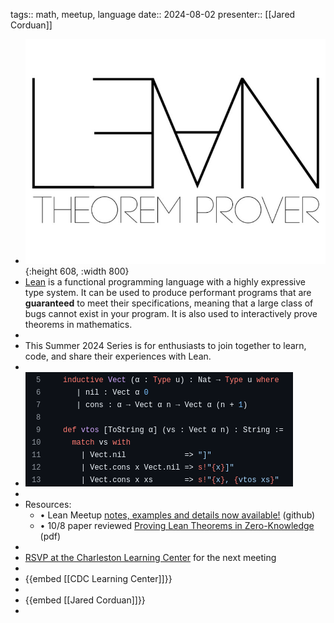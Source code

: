 tags:: math, meetup, language
date:: 2024-08-02
presenter:: [[Jared Corduan]]

- ![Lean Proof Assistant Series](../assets/LeanProofAssistantSeries.jpg){:height 608, :width 800}
- [Lean](https://lean-lang.org/about/) is a functional programming language with a highly expressive type system. It can be used to produce performant programs that are **guaranteed** to meet their specifications, meaning that a large class of bugs cannot exist in your program. It is also used to interactively prove theorems in mathematics.
-
- This Summer 2024 Series is for enthusiasts to join together to learn, code, and share their experiences with Lean.
-
- ![Lean-example.png](../assets/Lean-example_1728911793775_0.png)
-
- Resources:
	- • Lean Meetup [notes, examples and details now available!](https://github.com/lean-chs/charleston-lean-meetup) (github)
	- • 10/8 paper reviewed [Proving Lean Theorems in Zero-Knowledge](https://eprint.iacr.org/2024/267.pdf) (pdf)
-
- [RSVP at the Charleston Learning Center](https://www.charlestonlc.org/classes/charleston-lean-proof-assistant-meetup/) for the next meeting
-
- {{embed [[CDC Learning Center]]}}
-
- {{embed [[Jared Corduan]]}}
-
